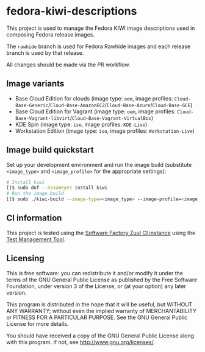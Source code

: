 # fedora-kiwi-descriptions

This project is used to manage the Fedora KIWI image descriptions used in composing Fedora release images.

The `rawhide` branch is used for Fedora Rawhide images and each release branch is used by that release.

All changes should be made via the PR workflow.

## Image variants

* Base Cloud Edition for clouds (image type: `oem`, image profiles: `Cloud-Base-Generic`/`Cloud-Base-AmazonEC2`/`Cloud-Base-Azure`/`Cloud-Base-GCE`)
* Base Cloud Edition for Vagrant (image type: `oem`, image profiles: `Cloud-Base-Vagrant-libvirt`/`Cloud-Base-Vagrant-VirtualBox`)
* KDE Spin (image type: `iso`, image profiles: `KDE-Live`)
* Workstation Edition (image type: `iso`, image profiles: `Workstation-Live`)

## Image build quickstart

Set up your development environment and run the image build (substitute `<image_type>` and `<image_profile>` for the appropriate settings):

```bash
# Install kiwi
[]$ sudo dnf --assumeyes install kiwi
# Run the image build
[]$ sudo ./kiwi-build --image-type=<image_type> --image-profile=<image_profile> --output-dir ./outdir
```

## CI information

This project is tested using the [Software Factory Zuul CI instance](https://fedora.softwarefactory-project.io/zuul/project/pagure.io/fedora-kiwi-descriptions)
using the [Test Management Tool](https://tmt.readthedocs.io/).

## Licensing

This is free software: you can redistribute it and/or modify
it under the terms of the GNU General Public License as published by
the Free Software Foundation, under version 3 of the License, or
(at your option) any later version.

This program is distributed in the hope that it will be useful,
but WITHOUT ANY WARRANTY; without even the implied warranty of
MERCHANTABILITY or FITNESS FOR A PARTICULAR PURPOSE. See the
GNU General Public License for more details.

You should have received a copy of the GNU General Public License
along with this program. If not, see <http://www.gnu.org/licenses/>.

